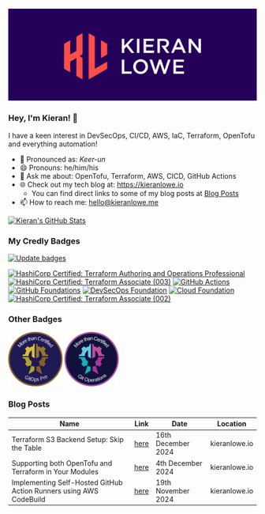 ![kieran_lowe_banner](./assets/banner.png)

### Hey, I'm Kieran! 👋

I have a keen interest in DevSecOps, CI/CD, AWS, IaC, Terraform, OpenTofu and everything automation!

- :speech_balloon: Pronounced as: *Keer-un*
- 😄 Pronouns: he/him/his
- 🤔 Ask me about: OpenTofu, Terraform, AWS, CICD, GitHub Actions
- 🌐 Check out my tech blog at: <https://kieranlowe.io>
  - You can find direct links to some of my blog posts at [Blog Posts](#blog-posts)
- 📫 How to reach me: <hello@kieranlowe.me>

[![Kieran's GitHub Stats](https://github-readme-stats.vercel.app/api?username=kieran-lowe)](https://github.com/anuraghazra/github-readme-stats)

### My Credly Badges

[![Update badges](https://github.com/kieran-lowe/kieran-lowe/actions/workflows/credly_badges.yml/badge.svg?branch=main)](https://github.com/kieran-lowe/kieran-lowe/actions/workflows/credly_badges.yml)
<!--START_SECTION:badges-->
[![HashiCorp Certified: Terraform Authoring and Operations Professional](https://images.credly.com/size/110x110/images/1229ce48-f435-4832-8afe-c33d17fa643b/image.png)](http://www.credly.com/badges/215efa2f-4c3f-4a27-9fd0-373f51782167 "HashiCorp Certified: Terraform Authoring and Operations Professional")
[![HashiCorp Certified: Terraform Associate (003)](https://images.credly.com/size/110x110/images/ed4be915-68f8-428a-b332-40ded9084ee5/blob)](http://www.credly.com/badges/fc992888-7ed4-4265-9a26-e9ce56473466 "HashiCorp Certified: Terraform Associate (003)")
[![GitHub Actions](https://images.credly.com/size/110x110/images/89efc3e7-842b-4790-b09b-9ea5efc71ec3/image.png)](http://www.credly.com/badges/de41e6d4-a0a0-428f-a592-077b4e3649d2 "GitHub Actions")
[![GitHub Foundations](https://images.credly.com/size/110x110/images/024d0122-724d-4c5a-bd83-cfe3c4b7a073/image.png)](http://www.credly.com/badges/ded01153-6e3e-41df-a6f9-6401b520fb00 "GitHub Foundations")
[![DevSecOps Foundation](https://images.credly.com/size/110x110/images/b4f46507-62e2-4163-b910-1db6fbefcd3b/image.png)](http://www.credly.com/badges/d6e10bd3-8c29-46eb-aaa2-0ba9c737f219 "DevSecOps Foundation")
[![Cloud Foundation](https://images.credly.com/size/110x110/images/df5c55dd-34d7-4b9e-b1f0-03ae1589eacf/level_2_CloudFoundation_600.png)](http://www.credly.com/badges/7e658ac1-c721-4b95-b06b-7a5ffd87cb35 "Cloud Foundation")
[![HashiCorp Certified: Terraform Associate (002)](https://images.credly.com/size/110x110/images/99289602-861e-4929-8277-773e63a2fa6f/image.png)](http://www.credly.com/badges/b0389c0d-d4df-43a2-8603-bf603049cb6a "HashiCorp Certified: Terraform Associate (002)")
<!--END_SECTION:badges-->

### Other Badges

<p align="left">
  <a href="https://morethancertified.com/course/gitops-for-terraform-minicamp"><img src="./assets/badge-gitops-pro.svg" alt="MTC GitOps Pro Badge" width="110px"/></a>
  <a href="https://morethancertified.com/course/gitops-for-terraform-minicamp"><img src="./assets/badge-gitops.png" alt="MTC GitOps Badge" width="110px"/></a>
</p>

### Blog Posts

| Name | Link | Date | Location |
|------|------|------|----------|
| Terraform S3 Backend Setup: Skip the Table | [here](https://kieranlowe.io/terraform-s3-backend-setup-skip-the-table) | 16th December 2024 | kieranlowe.io |
| Supporting both OpenTofu and Terraform in Your Modules | [here](https://kieranlowe.io/supporting-both-opentofu-and-terraform-in-your-modules) | 4th December 2024 | kieranlowe.io |
| Implementing Self-Hosted GitHub Action Runners using AWS CodeBuild | [here](https://kieranlowe.io/implementing-self-hosted-github-action-runners-using-aws-codebuild) | 19th November 2024 | kieranlowe.io |
